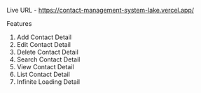 Live URL - https://contact-management-system-lake.vercel.app/

Features
1) Add Contact Detail
2) Edit Contact Detail
3) Delete Contact Detail
4) Search Contact Detail
5) View Contact Detail
6) List Contact Detail
7) Infinite Loading Detail
